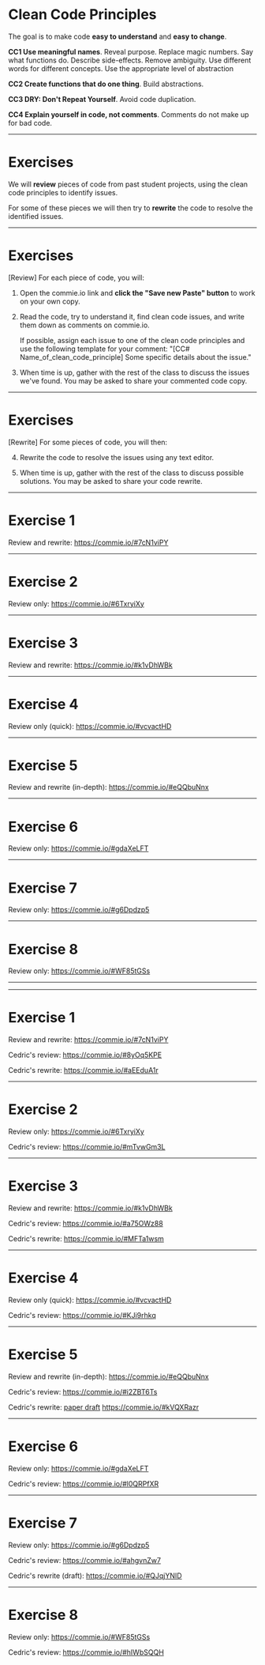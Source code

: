 
# Clean Code Principles

The goal is to make code **easy to understand** and **easy to change**.

**CC1 Use meaningful names**.
Reveal purpose. Replace magic numbers.
Say what functions do. Describe side-effects. Remove ambiguity.
Use different words for different concepts.
Use the appropriate level of abstraction

**CC2 Create functions that do one thing**. Build abstractions.

**CC3 DRY: Don't Repeat Yourself**. Avoid code duplication.

**CC4 Explain yourself in code, not comments**. Comments do not make up for bad code.

---

# Exercises

We will **review** pieces of code from past student projects,
using the clean code principles to identify issues.

For some of these pieces we will then try to **rewrite** the code
to resolve the identified issues.

---

# Exercises

[Review] For each piece of code, you will:

1. Open the commie.io link and **click the "Save new Paste" button**
to work on your own copy.

2. Read the code, try to understand it, find clean code issues,
and write them down as comments on commie.io.

    If possible, assign each issue to one of the clean code principles and
    use the following template for your comment:
    "[CC# Name_of_clean_code_principle] Some specific details about the issue."

3. When time is up, gather with the rest of the class to discuss the issues
we've found. You may be asked to share your commented code copy.

---

# Exercises

[Rewrite] For some pieces of code, you will then:

4. Rewrite the code to resolve the issues using any text editor.

5. When time is up, gather with the rest of the class to discuss possible solutions.
You may be asked to share your code rewrite.


---

# Exercise 1

Review and rewrite: <https://commie.io/#7cN1viPY>

<!-- Cedric's review: <https://commie.io/#8yOq5KPE> -->

<!-- Cedric's rewrite: <https://commie.io/#aEEduA1r> -->
<!-- clean_code_pulsation_clean.py -->

---

# Exercise 2

Review only: <https://commie.io/#6TxryiXy>

<!-- Cedric's review: <https://commie.io/#mTvwGm3L> -->

---

# Exercise 3

Review and rewrite: <https://commie.io/#k1vDhWBk>

<!-- Note: this code probably doesn't behave properly. -->

<!-- Cedric's review: <https://commie.io/#a75OWz88> -->

<!-- Cedric's rewrite: <https://commie.io/#MFTa1wsm> -->
<!-- clean_code_positions_clean.py -->

---

# Exercise 4

Review only (quick): <https://commie.io/#vcvactHD>

<!-- Cedric's review: <https://commie.io/#KJi9rhkq> -->

---

# Exercise 5

Review and rewrite (in-depth): <https://commie.io/#eQQbuNnx>

<!-- Cedric's review: <https://commie.io/#i2ZBT6Ts> -->

<!-- Cedric's rewrite: <https://commie.io/#kVQXRazr>
, [paper draft](images/clean_code_dots_functions.png)
, clean_code_dots_functions.py -->

---

# Exercise 6

Review only: <https://commie.io/#gdaXeLFT>

<!-- Cedric's review: <https://commie.io/#l0QRPfXR> -->

---

# Exercise 7

Review only: <https://commie.io/#g6Dpdzp5>

<!-- Cedric's review: <https://commie.io/#ahgvnZw7> -->

<!-- Cedric's rewrite (draft): <https://commie.io/#QJqjYNID> -->
<!-- , clean_code_pridil_clean.py -->

---

# Exercise 8

Review only: <https://commie.io/#WF85tGSs>

<!-- Cedric's review: <https://commie.io/#hIWbSQQH> -->

---

---

# Exercise 1

Review and rewrite: <https://commie.io/#7cN1viPY>

Cedric's review: <https://commie.io/#8yOq5KPE>

Cedric's rewrite: <https://commie.io/#aEEduA1r>
<!-- clean_code_pulsation_clean.py -->

---

# Exercise 2

Review only: <https://commie.io/#6TxryiXy>

Cedric's review: <https://commie.io/#mTvwGm3L>

---

# Exercise 3

Review and rewrite: <https://commie.io/#k1vDhWBk>

Cedric's review: <https://commie.io/#a75OWz88>

Cedric's rewrite: <https://commie.io/#MFTa1wsm>
<!-- clean_code_positions_clean.py -->

---

# Exercise 4

Review only (quick): <https://commie.io/#vcvactHD>

Cedric's review: <https://commie.io/#KJi9rhkq>

---

# Exercise 5

Review and rewrite (in-depth): <https://commie.io/#eQQbuNnx>

Cedric's review: <https://commie.io/#i2ZBT6Ts>

Cedric's rewrite:
    [paper draft](images/clean_code_dots_functions.png)
    <https://commie.io/#kVQXRazr>
    <!-- , clean_code_dots_functions.py -->

---

# Exercise 6

Review only: <https://commie.io/#gdaXeLFT>

Cedric's review: <https://commie.io/#l0QRPfXR>

---

# Exercise 7

Review only: <https://commie.io/#g6Dpdzp5>

Cedric's review: <https://commie.io/#ahgvnZw7>

Cedric's rewrite (draft): <https://commie.io/#QJqjYNID>
<!-- , clean_code_pridil_clean.py -->

---

# Exercise 8

Review only: <https://commie.io/#WF85tGSs>

Cedric's review: <https://commie.io/#hIWbSQQH>

